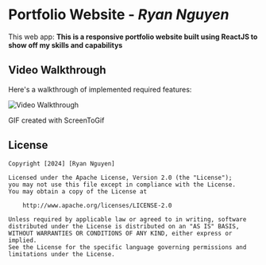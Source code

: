 # Portfolio Website - *Ryan Nguyen*

This web app: **This is a responsive portfolio website built using ReactJS to show off my skills and capabilitys**

## Video Walkthrough

Here's a walkthrough of implemented required features:

<img src='https://i.giphy.com/media/v1.Y2lkPTc5MGI3NjExcjgwbXhzZ3l0d2M3YzE1Njk2cm9oaWl6Y2FiYnFldXdqc2FuMzdzOSZlcD12MV9pbnRlcm5hbF9naWZfYnlfaWQmY3Q9Zw/EOcpzaeBqqJChSSlTC/giphy.gif' title='Video Walkthrough' width='' alt='Video Walkthrough' />

<!-- Replace this with whatever GIF tool you used! -->
GIF created with ScreenToGif
<!-- Recommended tools:
[Kap](https://getkap.co/) for macOS
[ScreenToGif](https://www.screentogif.com/) for Windows
[peek](https://github.com/phw/peek) for Linux. -->

## License

    Copyright [2024] [Ryan Nguyen]

    Licensed under the Apache License, Version 2.0 (the "License");
    you may not use this file except in compliance with the License.
    You may obtain a copy of the License at

        http://www.apache.org/licenses/LICENSE-2.0

    Unless required by applicable law or agreed to in writing, software
    distributed under the License is distributed on an "AS IS" BASIS,
    WITHOUT WARRANTIES OR CONDITIONS OF ANY KIND, either express or implied.
    See the License for the specific language governing permissions and
    limitations under the License.


